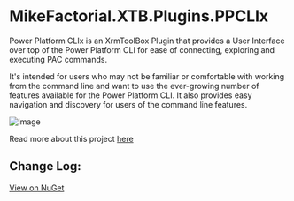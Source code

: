 # MikeFactorial.XTB.Plugins.PPCLIx
Power Platform CLIx is an XrmToolBox Plugin that provides a User Interface over top of the Power Platform CLI for ease of connecting, exploring and executing PAC commands.

It's intended for users who may not be familiar or comfortable with working from the command line and want to use the ever-growing number of features available for the Power Platform CLI. It also  provides easy navigation and discovery for users of the command line features.

![image](https://github.com/mikefactorial/MikeFactorial.XTB.Plugins.PACUI/assets/42348035/e87f4fb8-5692-4d88-b262-6c5cf0ef39f0)

Read more about this project [here](https://mikefactorial.com/?p=1366)

## Change Log:
[View on NuGet](https://www.nuget.org/packages/MikeFactorial.XTB.Plugins.PPCLIx#releasenotes-body-tab)
